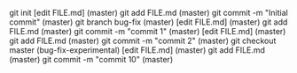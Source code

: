 git init 
[edit FILE.md] (master)
git add FILE.md (master)
git commit -m "Initial commit" (master)
git branch bug-fix (master)
[edit FILE.md] (master)
git add FILE.md (master)
git commit -m "commit 1" (master)
[edit FILE.md] (master)
git add FILE.md (master)
git commit -m "commit 2" (master)
git checkout master (bug-fix-experimental)
[edit FILE.md] (master)
git add FILE.md (master)
git commit -m "commit 10" (master)
